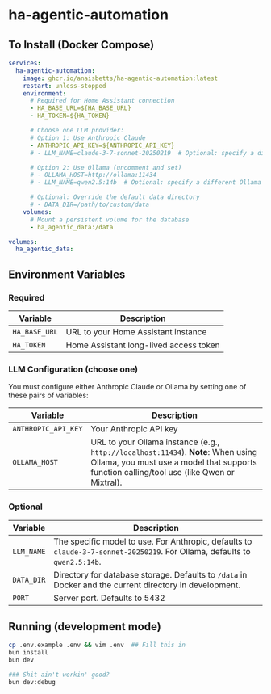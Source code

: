 # ha-agentic-automation

## To Install (Docker Compose)

```yaml
services:
  ha-agentic-automation:
    image: ghcr.io/anaisbetts/ha-agentic-automation:latest
    restart: unless-stopped
    environment:
      # Required for Home Assistant connection
      - HA_BASE_URL=${HA_BASE_URL}
      - HA_TOKEN=${HA_TOKEN}

      # Choose one LLM provider:
      # Option 1: Use Anthropic Claude
      - ANTHROPIC_API_KEY=${ANTHROPIC_API_KEY}
      # - LLM_NAME=claude-3-7-sonnet-20250219  # Optional: specify a different Claude model

      # Option 2: Use Ollama (uncomment and set)
      # - OLLAMA_HOST=http://ollama:11434
      # - LLM_NAME=qwen2.5:14b  # Optional: specify a different Ollama model (must support tool use)

      # Optional: Override the default data directory
      # - DATA_DIR=/path/to/custom/data
    volumes:
      # Mount a persistent volume for the database
      - ha_agentic_data:/data

volumes:
  ha_agentic_data:
```

## Environment Variables

### Required

| Variable      | Description                            |
| ------------- | -------------------------------------- |
| `HA_BASE_URL` | URL to your Home Assistant instance    |
| `HA_TOKEN`    | Home Assistant long-lived access token |

### LLM Configuration (choose one)

You must configure either Anthropic Claude or Ollama by setting one of these pairs of variables:

| Variable            | Description                                                                                                                                                                     |
| ------------------- | ------------------------------------------------------------------------------------------------------------------------------------------------------------------------------- |
| `ANTHROPIC_API_KEY` | Your Anthropic API key                                                                                                                                                          |
| `OLLAMA_HOST`       | URL to your Ollama instance (e.g., `http://localhost:11434`). **Note**: When using Ollama, you must use a model that supports function calling/tool use (like Qwen or Mixtral). |

### Optional

| Variable   | Description                                                                                                                |
| ---------- | -------------------------------------------------------------------------------------------------------------------------- |
| `LLM_NAME` | The specific model to use. For Anthropic, defaults to `claude-3-7-sonnet-20250219`. For Ollama, defaults to `qwen2.5:14b`. |
| `DATA_DIR` | Directory for database storage. Defaults to `/data` in Docker and the current directory in development.                    |
| `PORT`     | Server port. Defaults to 5432                                                                                              |

## Running (development mode)

```bash
cp .env.example .env && vim .env  ## Fill this in
bun install
bun dev

### Shit ain't workin' good?
bun dev:debug
```
